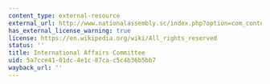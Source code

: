 ```yaml
---
content_type: external-resource
external_url: http://www.nationalassembly.sc/index.php?option=com_content&view=article&id=361:international-affairs-committee-iac&catid=71:committees-of-the-national-assembly&Itemid=2
has_external_license_warning: true
license: https://en.wikipedia.org/wiki/All_rights_reserved
status: ''
title: International Affairs Committee
uid: 5a7cce41-01dc-4e1c-87ca-c5c4b36b5bb7
wayback_url: ''
---
```

